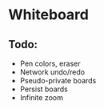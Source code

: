 # Whiteboard

## Todo:

- Pen colors, eraser
- Network undo/redo
- Pseudo-private boards
- Persist boards
- Infinite zoom
